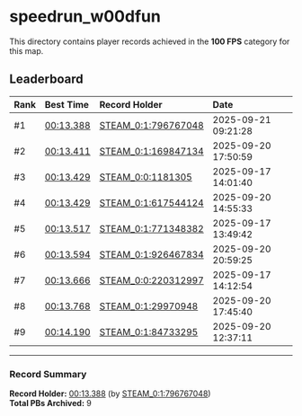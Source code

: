 # speedrun_w00dfun

This directory contains player records achieved in the **100 FPS** category for this map.

## Leaderboard

| Rank | Best Time | Record Holder | Date                |
| :--- | :-------- | :------------ | :------------------ |
| #1   | [00:13.388](./00013388_STEAM_0_1_796767048_20250921-092128.zip) | [STEAM_0:1:796767048](https://speedrun16.com/profile/STEAM_0:1:796767048)   | 2025-09-21 09:21:28 |
| #2   | [00:13.411](./00013411_STEAM_0_1_169847134_20250920-175059.zip) | [STEAM_0:1:169847134](https://speedrun16.com/profile/STEAM_0:1:169847134)   | 2025-09-20 17:50:59 |
| #3   | [00:13.429](./00013429_STEAM_0_0_1181305_20250917-140140.zip) | [STEAM_0:0:1181305](https://speedrun16.com/profile/STEAM_0:0:1181305)   | 2025-09-17 14:01:40 |
| #4   | [00:13.429](./00013429_STEAM_0_1_617544124_20250920-145533.zip) | [STEAM_0:1:617544124](https://speedrun16.com/profile/STEAM_0:1:617544124)   | 2025-09-20 14:55:33 |
| #5   | [00:13.517](./00013517_STEAM_0_1_771348382_20250917-134942.zip) | [STEAM_0:1:771348382](https://speedrun16.com/profile/STEAM_0:1:771348382)   | 2025-09-17 13:49:42 |
| #6   | [00:13.594](./00013594_STEAM_0_1_926467834_20250920-205925.zip) | [STEAM_0:1:926467834](https://speedrun16.com/profile/STEAM_0:1:926467834)   | 2025-09-20 20:59:25 |
| #7   | [00:13.666](./00013666_STEAM_0_0_220312997_20250917-141254.zip) | [STEAM_0:0:220312997](https://speedrun16.com/profile/STEAM_0:0:220312997)   | 2025-09-17 14:12:54 |
| #8   | [00:13.768](./00013768_STEAM_0_1_29970948_20250920-174540.zip) | [STEAM_0:1:29970948](https://speedrun16.com/profile/STEAM_0:1:29970948)   | 2025-09-20 17:45:40 |
| #9   | [00:14.190](./00014190_STEAM_0_1_84733295_20250920-123711.zip) | [STEAM_0:1:84733295](https://speedrun16.com/profile/STEAM_0:1:84733295)   | 2025-09-20 12:37:11 |

---

### Record Summary
**Record Holder:** [00:13.388](./00013388_STEAM_0_1_796767048_20250921-092128.zip) (by [STEAM_0:1:796767048](https://speedrun16.com/profile/STEAM_0:1:796767048))  
**Total PBs Archived:** 9